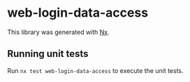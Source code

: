 # web-login-data-access

This library was generated with [Nx](https://nx.dev).

## Running unit tests

Run `nx test web-login-data-access` to execute the unit tests.
